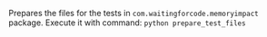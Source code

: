 Prepares the files for the tests in `com.waitingforcode.memoryimpact` package. Execute it with command:
`python prepare_test_files`